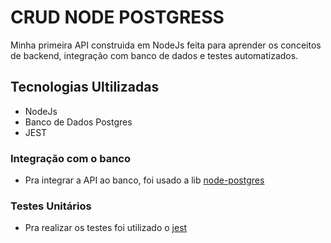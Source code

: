 # CRUD NODE POSTGRESS

Minha primeira API construida em NodeJs feita para aprender os conceitos de backend, integração com banco de dados e testes automatizados.

## Tecnologias Ultilizadas

* NodeJs
* Banco de Dados Postgres
* JEST

### Integração com o banco 

* Pra integrar a API ao banco, foi usado a lib [node-postgres](https://node-postgres.com/)

### Testes Unitários

* Pra realizar os testes foi utilizado o [jest](https://jestjs.io/pt-BR/)